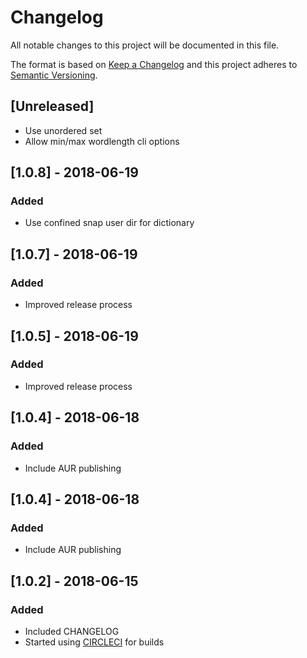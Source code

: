 # Changelog
All notable changes to this project will be documented in this file.

The format is based on [Keep a Changelog](http://keepachangelog.com/en/1.0.0/)
and this project adheres to [Semantic Versioning](http://semver.org/spec/v2.0.0.html).

## [Unreleased]
- Use unordered set
- Allow min/max wordlength cli options

## [1.0.8] - 2018-06-19
### Added
- Use confined snap user dir for dictionary

## [1.0.7] - 2018-06-19
### Added
- Improved release process

## [1.0.5] - 2018-06-19
### Added
- Improved release process

## [1.0.4] - 2018-06-18
### Added
- Include AUR publishing

## [1.0.4] - 2018-06-18
### Added
- Include AUR publishing

## [1.0.2] - 2018-06-15
### Added
- Included CHANGELOG
- Started using [CIRCLECI](https://circleci.com/product/) for builds
